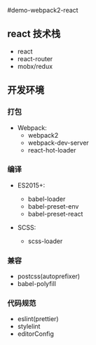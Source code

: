 #demo-webpack2-react

## react 技术栈
- react
- react-router
- mobx/redux

## 开发环境
### 打包
- Webpack:
  - webpack2
  - webpack-dev-server
  - react-hot-loader

### 编译
- ES2015+:
  - babel-loader
  - babel-preset-env
  - babel-preset-react

- SCSS:
  - scss-loader

### 兼容
- postcss(autoprefixer)
- babel-polyfill

### 代码规范
- eslint(prettier)
- stylelint
- editorConfig
